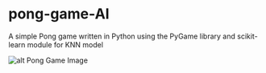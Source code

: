 # pong-game-AI
A simple Pong game written in Python using the PyGame library and scikit-learn module for KNN model


![alt Pong Game Image](https://github.com/suncanjenamesecini/suncanjenamesecini.github.io/blob/master/moja_stranica/projekti/pong.PNG?raw=true)
